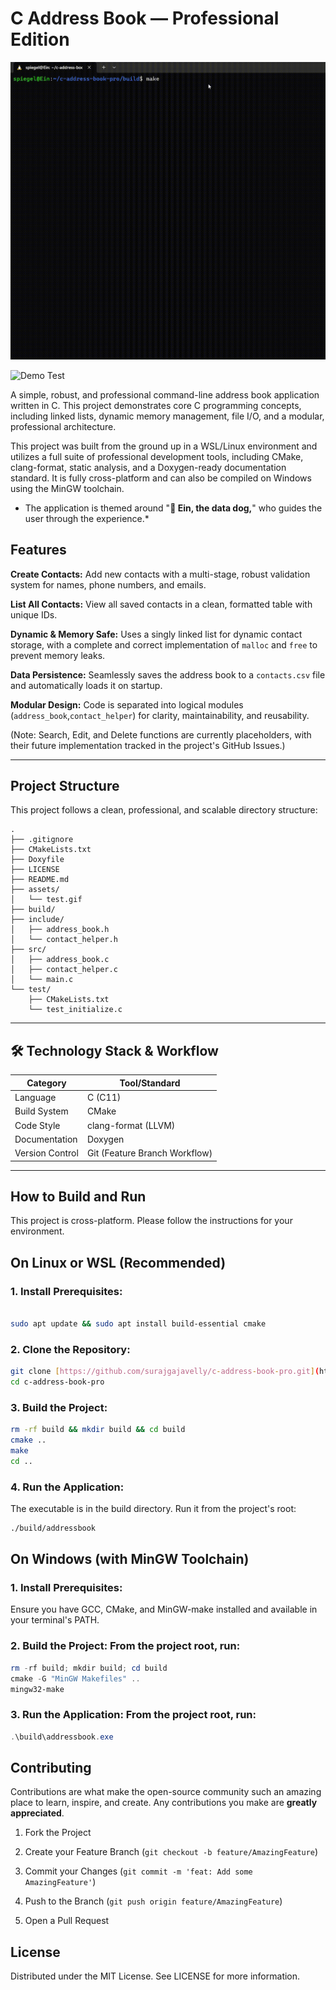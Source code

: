 # C Address Book — Professional Edition

![Demo Test](assets/test.gif)

![Demo Test](assets/testog.gif)


A simple, robust, and professional command-line address book application written in C. This project demonstrates core C programming concepts, including linked lists, dynamic memory management, file I/O, and a modular, professional architecture.

This project was built from the ground up in a WSL/Linux environment and utilizes a full suite of professional development tools, including CMake, clang-format, static analysis, and a Doxygen-ready documentation standard. It is fully cross-platform and can also be compiled on Windows using the MinGW toolchain.

* The application is themed around "**🐾 Ein, the data dog,**" who guides the user through the experience.*

## Features
**Create Contacts:** Add new contacts with a multi-stage, robust validation system for names, phone numbers, and emails.

**List All Contacts:** View all saved contacts in a clean, formatted table with unique IDs.

**Dynamic & Memory Safe:** Uses a singly linked list for dynamic contact storage, with a complete and correct implementation of ```malloc``` and ```free``` to prevent memory leaks.

**Data Persistence:** Seamlessly saves the address book to a ```contacts.csv``` file and automatically loads it on startup.

**Modular Design:** Code is separated into logical modules (```address_book```,```contact_helper```) for clarity, maintainability, and reusability.

(Note: Search, Edit, and Delete functions are currently placeholders, with their future implementation tracked in the project's GitHub Issues.)

---

## Project Structure
This project follows a clean, professional, and scalable directory structure:
```
.
├── .gitignore
├── CMakeLists.txt
├── Doxyfile
├── LICENSE
├── README.md
├── assets/
│   └── test.gif
├── build/
├── include/
│   ├── address_book.h
│   └── contact_helper.h
├── src/
│   ├── address_book.c
│   ├── contact_helper.c
│   └── main.c
└── test/
    ├── CMakeLists.txt
    └── test_initialize.c
```
---

## 🛠️ Technology Stack & Workflow

| Category         | Tool/Standard |
|------------------|---------------|
| Language         | C (C11) |
| Build System     | CMake |
| Code Style       | clang-format (LLVM) |
| Documentation    | Doxygen |
| Version Control  | Git (Feature Branch Workflow) |

---

## How to Build and Run
This project is cross-platform. Please follow the instructions for your environment.

## On Linux or WSL (Recommended)
### 1. Install Prerequisites:
```bash

sudo apt update && sudo apt install build-essential cmake
```
### 2. Clone the Repository:
```bash
git clone [https://github.com/surajgajavelly/c-address-book-pro.git](https://github.com/surajgajavelly/c-address-book-pro.git)
cd c-address-book-pro
```
### 3. Build the Project:
```bash
rm -rf build && mkdir build && cd build
cmake ..
make
cd ..
```
### 4. Run the Application:
The executable is in the build directory. Run it from the project's root:
```bash
./build/addressbook
```
## On Windows (with MinGW Toolchain)
### 1. Install Prerequisites: 
Ensure you have GCC, CMake, and MinGW-make installed and available in your terminal's PATH.

### 2. Build the Project: From the project root, run:
```powershell
rm -rf build; mkdir build; cd build
cmake -G "MinGW Makefiles" ..
mingw32-make
```
### 3. Run the Application: From the project root, run:
```powershell
.\build\addressbook.exe
```
## Contributing
Contributions are what make the open-source community such an amazing place to learn, inspire, and create. Any contributions you make are **greatly appreciated**.

1. Fork the Project

2. Create your Feature Branch (```git checkout -b feature/AmazingFeature```)

3. Commit your Changes (```git commit -m 'feat: Add some AmazingFeature'```)

4. Push to the Branch (```git push origin feature/AmazingFeature```)

5. Open a Pull Request

## License

Distributed under the MIT License. See LICENSE for more information.


